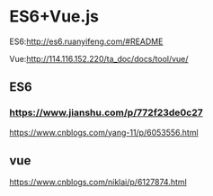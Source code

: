 # ES6+Vue.js

ES6:http://es6.ruanyifeng.com/#README

Vue:http://114.116.152.220/ta_doc/docs/tool/vue/

## ES6

### https://www.jianshu.com/p/772f23de0c27

https://www.cnblogs.com/yang-11/p/6053556.html



## vue

https://www.cnblogs.com/niklai/p/6127874.html